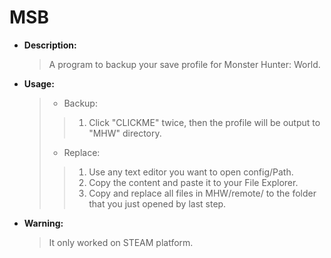 # MSB
* **Description:**
    > A program to backup your save profile for Monster Hunter: World.  
* **Usage:**
    > * Backup:
    > > 1. Click "CLICKME" twice, then the profile will be output to "MHW" directory.
    > * Replace:
    > > 1. Use any text editor you want to open config/Path.
    > > 2. Copy the content and paste it to your File Explorer.
    > > 3. Copy and replace all files in MHW/remote/ to the folder that you just opened by last step.
* **Warning:**
    > It only worked on STEAM platform.
